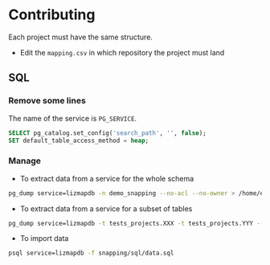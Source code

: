 # Contributing

Each project must have the same structure.

* Edit the `mapping.csv` in which repository the project must land

## SQL

### Remove some lines

The name of the service is `PG_SERVICE`.

```sql
SELECT pg_catalog.set_config('search_path', '', false);
SET default_table_access_method = heap;
```

### Manage

* To extract data from a service for the whole schema

```bash
pg_dump service=lizmapdb -n demo_snapping --no-acl --no-owner > /home/etienne/dev/lizmap/lizmap-demo/snapping/sql/data.sql
```

* To extract data from a service for a subset of tables

```bash
pg_dump service=lizmapdb -t tests_projects.XXX -t tests_projects.YYY --no-acl --no-owner > /home/etienne/dev/lizmap/lizmap-demo/snapping/sql/data.sql
```

* To import data
```bash
psql service=lizmapdb -f snapping/sql/data.sql
```
